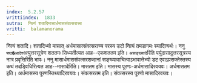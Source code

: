 ```yaml
---
index:  5.2.57
vrittiindex:  1833
sutra:  नित्यं शतादिमासार्धमाससंवत्सराच्च
vritti:  balamanorama 
---
```


नित्यं शतादि। शतादिभ्यो मासात् अर्धमासात्संवत्सराच्च परस्य डटो नित्यं तमडागमः स्यादित्यर्थः। ननु `षष्ठ�आदेश्चे`त्युत्तरसूत्रेण शततमः सिध्यतीत्यत आह--एकशततम इति। `असङ्ख्यादे`रिति पर्युदासादुत्तरसूत्रस्य नात्र प्रवृत्तिरिति भावः। ननु मासार्धमाससंवत्सरशब्दानां सङ्ख्यावाचित्वाऽभावात्तेभ्यो डट एवाऽप्रसक्तेस्तस्य कथं तदड्विधिरित्यत आह--मासादेरिति। मासतम इति। मासस्य पूरणः-अर्धमासादिरवयवः। अर्धमासतम इति। अर्धमासस्य पूरणस्तिथ्यादिरवयवः। संवत्सरतम इति। संवत्सरस्य पूरणो मासादिरवयवः। 

